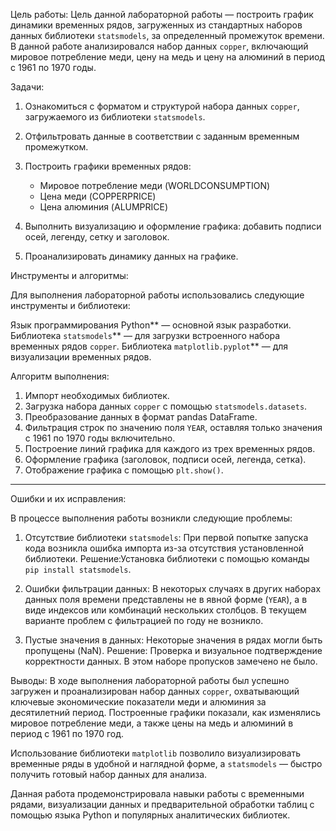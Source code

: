 Цель работы:
Цель данной лабораторной работы — построить график динамики временных рядов, загруженных из стандартных наборов данных библиотеки `statsmodels`, за определенный промежуток времени. В данной работе анализировался набор данных `copper`, включающий мировое потребление меди, цену на медь и цену на алюминий в период с 1961 по 1970 годы.

Задачи:

1. Ознакомиться с форматом и структурой набора данных `copper`, загружаемого из библиотеки `statsmodels`.
2. Отфильтровать данные в соответствии с заданным временным промежутком.
3. Построить графики временных рядов:

   * Мировое потребление меди (WORLDCONSUMPTION)
   * Цена меди (COPPERPRICE)
   * Цена алюминия (ALUMPRICE)
4. Выполнить визуализацию и оформление графика: добавить подписи осей, легенду, сетку и заголовок.
5. Проанализировать динамику данных на графике.

Инструменты и алгоритмы:

Для выполнения лабораторной работы использовались следующие инструменты и библиотеки:

Язык программирования Python** — основной язык разработки.
Библиотека `statsmodels`** — для загрузки встроенного набора временных рядов `copper`.
Библиотека `matplotlib.pyplot`** — для визуализации временных рядов.

Алгоритм выполнения:

1. Импорт необходимых библиотек.
2. Загрузка набора данных `copper` с помощью `statsmodels.datasets`.
3. Преобразование данных в формат pandas DataFrame.
4. Фильтрация строк по значению поля `YEAR`, оставляя только значения с 1961 по 1970 годы включительно.
5. Построение линий графика для каждого из трех временных рядов.
6. Оформление графика (заголовок, подписи осей, легенда, сетка).
7. Отображение графика с помощью `plt.show()`.

---

Ошибки и их исправления:

В процессе выполнения работы возникли следующие проблемы:

1. Отсутствие библиотеки `statsmodels`:
   При первой попытке запуска кода возникла ошибка импорта из-за отсутствия установленной библиотеки.
   Решение:Установка библиотеки с помощью команды `pip install statsmodels`.

2. Ошибки фильтрации данных:
   В некоторых случаях в других наборах данных поля времени представлены не в явной форме (`YEAR`), а в виде индексов или комбинаций нескольких столбцов. В текущем варианте проблем с фильтрацией по году не возникло.

3. Пустые значения в данных:
   Некоторые значения в рядах могли быть пропущены (NaN).
   Решение: Проверка и визуальное подтверждение корректности данных. В этом наборе пропусков замечено не было.

Выводы:
В ходе выполнения лабораторной работы был успешно загружен и проанализирован набор данных `copper`, охватывающий ключевые экономические показатели меди и алюминия за десятилетний период. Построенные графики показали, как изменялись мировое потребление меди, а также цены на медь и алюминий в период с 1961 по 1970 год.

Использование библиотеки `matplotlib` позволило визуализировать временные ряды в удобной и наглядной форме, а `statsmodels` — быстро получить готовый набор данных для анализа.

Данная работа продемонстрировала навыки работы с временными рядами, визуализации данных и предварительной обработки таблиц с помощью языка Python и популярных аналитических библиотек.
